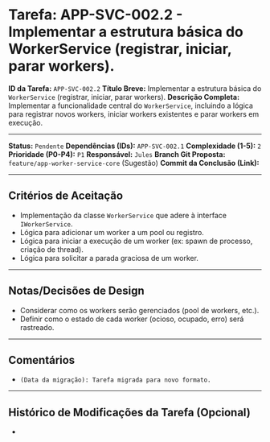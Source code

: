 # Tarefa: APP-SVC-002.2 - Implementar a estrutura básica do WorkerService (registrar, iniciar, parar workers).

**ID da Tarefa:** `APP-SVC-002.2`
**Título Breve:** Implementar a estrutura básica do `WorkerService` (registrar, iniciar, parar workers).
**Descrição Completa:**
Implementar a funcionalidade central do `WorkerService`, incluindo a lógica para registrar novos workers, iniciar workers existentes e parar workers em execução.

---

**Status:** `Pendente`
**Dependências (IDs):** `APP-SVC-002.1`
**Complexidade (1-5):** `2`
**Prioridade (P0-P4):** `P1`
**Responsável:** `Jules`
**Branch Git Proposta:** `feature/app-worker-service-core` (Sugestão)
**Commit da Conclusão (Link):**

---

## Critérios de Aceitação
- Implementação da classe `WorkerService` que adere à interface `IWorkerService`.
- Lógica para adicionar um worker a um pool ou registro.
- Lógica para iniciar a execução de um worker (ex: spawn de processo, criação de thread).
- Lógica para solicitar a parada graciosa de um worker.

---

## Notas/Decisões de Design
- Considerar como os workers serão gerenciados (pool de workers, etc.).
- Definir como o estado de cada worker (ocioso, ocupado, erro) será rastreado.

---

## Comentários
- `(Data da migração): Tarefa migrada para novo formato.`

---

## Histórico de Modificações da Tarefa (Opcional)
-
